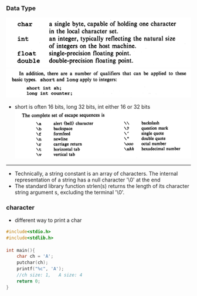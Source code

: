 ### Data Type
![](img/2019-12-17-20-26-30.png)
![](img/2019-12-17-20-27-26.png)
- short is often 16 bits, long 32 bits, int either 16 or 32 bits
![](img/2019-12-17-20-28-31.png)
---

- Technically, a string constant is an array of characters. The internal representation of a string has a null character '\0' at the end
- The standard library function strlen(s) returns the length of its character string argument s, excluding the terminal '\0'.

### character
- different way to print a char
```c++
#include<stdio.h>
#include<stdlib.h>

int main(){
    char ch = 'A';
    putchar(ch);
    printf("%c", 'A');
    //ch size: 1,   A size: 4
    return 0;
}
```
